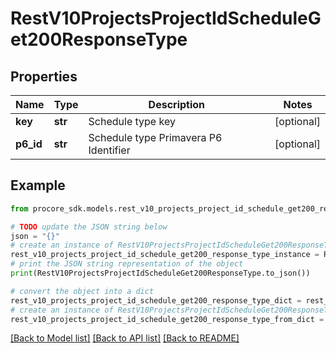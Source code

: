 # RestV10ProjectsProjectIdScheduleGet200ResponseType


## Properties

Name | Type | Description | Notes
------------ | ------------- | ------------- | -------------
**key** | **str** | Schedule type key | [optional] 
**p6_id** | **str** | Schedule type Primavera P6 Identifier | [optional] 

## Example

```python
from procore_sdk.models.rest_v10_projects_project_id_schedule_get200_response_type import RestV10ProjectsProjectIdScheduleGet200ResponseType

# TODO update the JSON string below
json = "{}"
# create an instance of RestV10ProjectsProjectIdScheduleGet200ResponseType from a JSON string
rest_v10_projects_project_id_schedule_get200_response_type_instance = RestV10ProjectsProjectIdScheduleGet200ResponseType.from_json(json)
# print the JSON string representation of the object
print(RestV10ProjectsProjectIdScheduleGet200ResponseType.to_json())

# convert the object into a dict
rest_v10_projects_project_id_schedule_get200_response_type_dict = rest_v10_projects_project_id_schedule_get200_response_type_instance.to_dict()
# create an instance of RestV10ProjectsProjectIdScheduleGet200ResponseType from a dict
rest_v10_projects_project_id_schedule_get200_response_type_from_dict = RestV10ProjectsProjectIdScheduleGet200ResponseType.from_dict(rest_v10_projects_project_id_schedule_get200_response_type_dict)
```
[[Back to Model list]](../README.md#documentation-for-models) [[Back to API list]](../README.md#documentation-for-api-endpoints) [[Back to README]](../README.md)


